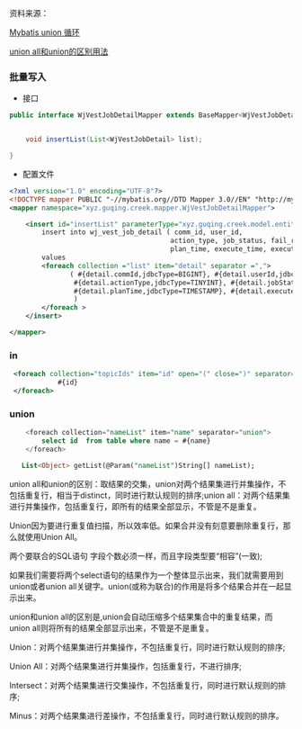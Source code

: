 资料来源：

[Mybatis union 循环](https://blog.csdn.net/sinat_36454672/article/details/109287098)

[union all和union的区别用法](https://xue.baidu.com/okam/pages/strategy-tp/index?source=aladdin_36402&sa=aladdin_36402&strategyId=129466835353908)





### 批量写入

- 接口

~~~~java
public interface WjVestJobDetailMapper extends BaseMapper<WjVestJobDetail> {


    void insertList(List<WjVestJobDetail> list);

}
~~~~

- 配置文件

~~~~xml
<?xml version="1.0" encoding="UTF-8"?>
<!DOCTYPE mapper PUBLIC "-//mybatis.org//DTD Mapper 3.0//EN" "http://mybatis.org/dtd/mybatis-3-mapper.dtd">
<mapper namespace="xyz.guqing.creek.mapper.WjVestJobDetailMapper">

    <insert id="insertList" parameterType="xyz.guqing.creek.model.entity.WjVestJobDetail">
        insert into wj_vest_job_detail ( comm_id, user_id,
                                        action_type, job_status, fail_reason,
                                        plan_time, execute_time, execute_id)
        values
        <foreach collection ="list" item="detail" separator =",">
               ( #{detail.commId,jdbcType=BIGINT}, #{detail.userId,jdbcType=BIGINT},
                #{detail.actionType,jdbcType=TINYINT}, #{detail.jobStatus,jdbcType=TINYINT}, #{detail.failReason,jdbcType=VARCHAR},
                #{detail.planTime,jdbcType=TIMESTAMP}, #{detail.executeTime,jdbcType=TIMESTAMP}, #{detail.executeId,jdbcType=BIGINT}
                )
        </foreach >
    </insert>

</mapper>
~~~~

### in

~~~~xml
 <foreach collection="topicIds" item="id" open="(" close=")" separator=",">
            #{id}
 </foreach>
~~~~

### union

~~~~sql
	<foreach collection="nameList" item="name" separator="union">
		select id  from table where name = #{name}
	</foreach>

   List<Object> getList(@Param("nameList")String[] nameList);  
~~~~
union all和union的区别：取结果的交集，union对两个结果集进行并集操作，不包括重复行，相当于distinct，同时进行默认规则的排序;union all：对两个结果集进行并集操作，包括重复行，即所有的结果全部显示，不管是不是重复。

Union因为要进行重复值扫描，所以效率低。如果合并没有刻意要删除重复行，那么就使用Union All。

两个要联合的SQL语句 字段个数必须一样，而且字段类型要“相容”(一致);

如果我们需要将两个select语句的结果作为一个整体显示出来，我们就需要用到union或者union all关键字。union(或称为联合)的作用是将多个结果合并在一起显示出来。

union和union all的区别是,union会自动压缩多个结果集合中的重复结果，而union all则将所有的结果全部显示出来，不管是不是重复。

Union：对两个结果集进行并集操作，不包括重复行，同时进行默认规则的排序;

Union All：对两个结果集进行并集操作，包括重复行，不进行排序;

Intersect：对两个结果集进行交集操作，不包括重复行，同时进行默认规则的排序;

Minus：对两个结果集进行差操作，不包括重复行，同时进行默认规则的排序。